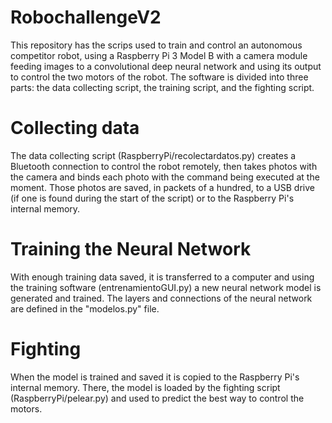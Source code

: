 # RobochallengeV2
This repository has the scrips used to train and control an autonomous competitor robot, using a Raspberry Pi 3 Model B with a camera module feeding images to a convolutional deep neural network and using its output to control the two motors of the robot. The software is divided into three parts: the data collecting script, the training script, and the fighting script.

# Collecting data
The data collecting script (RaspberryPi/recolectardatos.py) creates a Bluetooth connection to control the robot remotely, then takes photos with the camera and binds each photo with the command being executed at the moment. Those photos are saved, in packets of a hundred, to a USB drive (if one is found during the start of the script) or to the Raspberry Pi's internal memory.

# Training the Neural Network
With enough training data saved, it is transferred to a computer and using the training software (entrenamientoGUI.py) a new neural network model is generated and trained. The layers and connections of the neural network are defined in the "modelos.py" file.

# Fighting
When the model is trained and saved it is copied to the Raspberry Pi's internal memory. There, the model is loaded by the fighting script (RaspberryPi/pelear.py) and used to predict the best way to control the motors.

